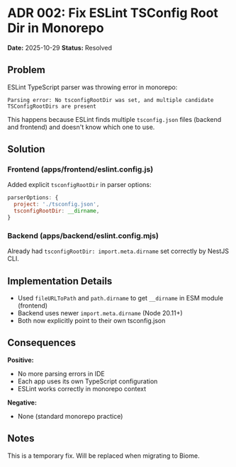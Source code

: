 # ADR 002: Fix ESLint TSConfig Root Dir in Monorepo

**Date:** 2025-10-29
**Status:** Resolved

## Problem

ESLint TypeScript parser was throwing error in monorepo:
```
Parsing error: No tsconfigRootDir was set, and multiple candidate TSConfigRootDirs are present
```

This happens because ESLint finds multiple `tsconfig.json` files (backend and frontend) and doesn't know which one to use.

## Solution

### Frontend (apps/frontend/eslint.config.js)
Added explicit `tsconfigRootDir` in parser options:
```js
parserOptions: {
  project: './tsconfig.json',
  tsconfigRootDir: __dirname,
}
```

### Backend (apps/backend/eslint.config.mjs)
Already had `tsconfigRootDir: import.meta.dirname` set correctly by NestJS CLI.

## Implementation Details

- Used `fileURLToPath` and `path.dirname` to get `__dirname` in ESM module (frontend)
- Backend uses newer `import.meta.dirname` (Node 20.11+)
- Both now explicitly point to their own tsconfig.json

## Consequences

**Positive:**
- No more parsing errors in IDE
- Each app uses its own TypeScript configuration
- ESLint works correctly in monorepo context

**Negative:**
- None (standard monorepo practice)

## Notes

This is a temporary fix. Will be replaced when migrating to Biome.
